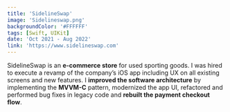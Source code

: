 ```yaml
---
title: 'SidelineSwap'
image: 'Sidelineswap.png'
backgroundColor: '#FFFFFF'
tags: [Swift, UIKit]
date: 'Oct 2021 - Aug 2022'
link: 'https://www.sidelineswap.com'
---
```


SidelineSwap is an **e-commerce store** for used sporting goods. I was hired to execute a revamp of the company’s iOS app including UX on all existing screens and new features. I **improved the software architecture** by implementing the **MVVM-C** pattern, modernized the app UI, refactored and performed bug fixes in legacy code and **rebuilt the payment checkout flow**.
